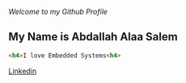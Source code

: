 *Welcome to my Github Profile*
## My Name is Abdallah Alaa Salem

```HTML
<h4>I love Embedded Systems<h4>
```
[Linkedin](https://www.linkedin.com/in/abdallah-alaa-salem-abb61016a/)
